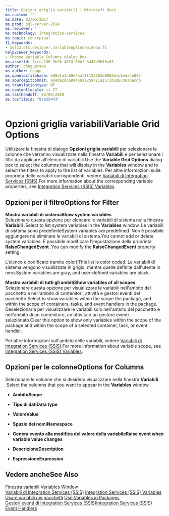 ```yaml
---
title: Opzioni griglia variabili | Microsoft Docs
ms.custom: ''
ms.date: 03/06/2017
ms.prod: sql-server-2014
ms.reviewer: ''
ms.technology: integration-services
ms.topic: conceptual
f1_keywords:
- sql12.dts.designer.variableoptionswindow.f1
helpviewer_keywords:
- Choose Variable Columns dialog box
ms.assetid: 7cccc230-3b20-4074-804f-3448d9616a83
author: chugugrace
ms.author: chugu
ms.openlocfilehash: b90e1a3c69e4eaf1f123603e0082ecb1eda4e893
ms.sourcegitcommit: ad4d92dce894592a259721a1571b1d8736abacdb
ms.translationtype: MT
ms.contentlocale: it-IT
ms.lasthandoff: 08/04/2020
ms.locfileid: "87625443"
---
```

# <a name="variable-grid-options"></a><span data-ttu-id="76b20-102">Opzioni griglia variabili</span><span class="sxs-lookup"><span data-stu-id="76b20-102">Variable Grid Options</span></span>
  <span data-ttu-id="76b20-103">Utilizzare la finestra di dialogo **Opzioni griglia variabili** per selezionare le colonne che verranno visualizzate nella finestra **Variabili** e per selezionare i filtri da applicare all'elenco di variabili.</span><span class="sxs-lookup"><span data-stu-id="76b20-103">Use the **Variable Grid Options** dialog box to select the columns that will display in the **Variables** window and to select the filters to apply to the list of variables.</span></span> <span data-ttu-id="76b20-104">Per altre informazioni sulle proprietà delle variabili corrispondenti, vedere [Variabili di Integration Services &#40;SSIS&#41;](integration-services-ssis-variables.md).</span><span class="sxs-lookup"><span data-stu-id="76b20-104">For more information about the corresponding variable properties, see [Integration Services &#40;SSIS&#41; Variables](integration-services-ssis-variables.md).</span></span>  
  
## <a name="options-for-filter"></a><span data-ttu-id="76b20-105">Opzioni per il filtro</span><span class="sxs-lookup"><span data-stu-id="76b20-105">Options for Filter</span></span>  
 <span data-ttu-id="76b20-106">**Mostra variabili di sistema**</span><span class="sxs-lookup"><span data-stu-id="76b20-106">**Show system variables**</span></span>  
 <span data-ttu-id="76b20-107">Selezionare questa opzione per elencare le variabili di sistema nella finestra **Variabili** .</span><span class="sxs-lookup"><span data-stu-id="76b20-107">Select to list system variables in the **Variables** window.</span></span> <span data-ttu-id="76b20-108">Le variabili di sistema sono predefinite</span><span class="sxs-lookup"><span data-stu-id="76b20-108">System variables are predefined.</span></span> <span data-ttu-id="76b20-109">Non è possibile aggiungere né eliminare le variabili di sistema.</span><span class="sxs-lookup"><span data-stu-id="76b20-109">You cannot add or delete system variables.</span></span> <span data-ttu-id="76b20-110">È possibile modificare l'impostazione della proprietà **RaiseChangedEvent** .</span><span class="sxs-lookup"><span data-stu-id="76b20-110">You can modify the **RaiseChangedEvent** property setting.</span></span>  
  
 <span data-ttu-id="76b20-111">L'elenco è codificato tramite colori:</span><span class="sxs-lookup"><span data-stu-id="76b20-111">This list is color coded.</span></span> <span data-ttu-id="76b20-112">Le variabili di sistema vengono visualizzate in grigio, mentre quelle definite dall'utente in nero.</span><span class="sxs-lookup"><span data-stu-id="76b20-112">System variables are gray, and user-defined variables are black.</span></span>  
  
 <span data-ttu-id="76b20-113">**Mostra variabili di tutti gli ambiti**</span><span class="sxs-lookup"><span data-stu-id="76b20-113">**Show variables of all scopes**</span></span>  
 <span data-ttu-id="76b20-114">Selezionare questa opzione per visualizzare le variabili nell'ambito del pacchetto e nell'ambito di contenitori, attività e gestori eventi del pacchetto.</span><span class="sxs-lookup"><span data-stu-id="76b20-114">Select to show variables within the scope the package, and within the scope of containers, tasks, and event handlers in the package.</span></span> <span data-ttu-id="76b20-115">Deselezionarla per visualizzare le variabili solo nell'ambito del pacchetto e nell'ambito di un contenitore, un'attività o un gestore eventi selezionato.</span><span class="sxs-lookup"><span data-stu-id="76b20-115">Clear this option to show only variables within the scope of the package and within the scope of a selected container, task, or event handler.</span></span>  
  
 <span data-ttu-id="76b20-116">Per altre informazioni sull'ambito delle variabili, vedere [Variabili di Integration Services &#40;SSIS&#41;](integration-services-ssis-variables.md).</span><span class="sxs-lookup"><span data-stu-id="76b20-116">For more information about variable scope, see [Integration Services &#40;SSIS&#41; Variables](integration-services-ssis-variables.md).</span></span>  
  
## <a name="options-for-columns"></a><span data-ttu-id="76b20-117">Opzioni per le colonne</span><span class="sxs-lookup"><span data-stu-id="76b20-117">Options for Columns</span></span>  
 <span data-ttu-id="76b20-118">Selezionare le colonne che si desidera visualizzare nella finestra **Variabili** .</span><span class="sxs-lookup"><span data-stu-id="76b20-118">Select the columns that you want to appear in the **Variables** window.</span></span>  
  
-   <span data-ttu-id="76b20-119">**Ambito**</span><span class="sxs-lookup"><span data-stu-id="76b20-119">**Scope**</span></span>  
  
-   <span data-ttu-id="76b20-120">**Tipo di dati**</span><span class="sxs-lookup"><span data-stu-id="76b20-120">**Data type**</span></span>  
  
-   <span data-ttu-id="76b20-121">**Valore**</span><span class="sxs-lookup"><span data-stu-id="76b20-121">**Value**</span></span>  
  
-   <span data-ttu-id="76b20-122">**Spazio dei nomi**</span><span class="sxs-lookup"><span data-stu-id="76b20-122">**Namespace**</span></span>  
  
-   <span data-ttu-id="76b20-123">**Genera evento alla modifica del valore della variabile**</span><span class="sxs-lookup"><span data-stu-id="76b20-123">**Raise event when variable value changes**</span></span>  
  
-   <span data-ttu-id="76b20-124">**Descrizione**</span><span class="sxs-lookup"><span data-stu-id="76b20-124">**Description**</span></span>  
  
-   <span data-ttu-id="76b20-125">**Espressione**</span><span class="sxs-lookup"><span data-stu-id="76b20-125">**Expression**</span></span>  
  
## <a name="see-also"></a><span data-ttu-id="76b20-126">Vedere anche</span><span class="sxs-lookup"><span data-stu-id="76b20-126">See Also</span></span>  
 <span data-ttu-id="76b20-127">[Finestra variabili](../../2014/integration-services/variables-window.md) </span><span class="sxs-lookup"><span data-stu-id="76b20-127">[Variables Window](../../2014/integration-services/variables-window.md) </span></span>  
 <span data-ttu-id="76b20-128">[Variabili di Integration Services &#40;SSIS&#41;](integration-services-ssis-variables.md) </span><span class="sxs-lookup"><span data-stu-id="76b20-128">[Integration Services &#40;SSIS&#41; Variables](integration-services-ssis-variables.md) </span></span>  
 <span data-ttu-id="76b20-129">[Usare variabili nei pacchetti](../../2014/integration-services/use-variables-in-packages.md) </span><span class="sxs-lookup"><span data-stu-id="76b20-129">[Use Variables in Packages](../../2014/integration-services/use-variables-in-packages.md) </span></span>  
 [<span data-ttu-id="76b20-130">Gestori eventi di Integration Services &#40;SSIS&#41;</span><span class="sxs-lookup"><span data-stu-id="76b20-130">Integration Services &#40;SSIS&#41; Event Handlers</span></span>](integration-services-ssis-event-handlers.md)  
  
  
